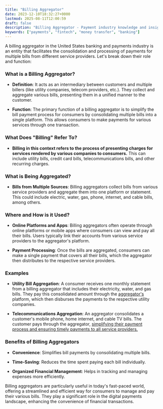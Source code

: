 ```yaml
---
title: "Billing Aggregator"
date: 2023-12-10T18:32:27+0000
lastmod: 2025-08-11T12:00:59
draft: false
description: "Billing Aggregator - Payment industry knowledge and insights"
keywords: ["payments", "fintech", "money transfer", "banking"]
---
```


A billing aggregator in the United States banking and payments industry is an entity that facilitates the consolidation and processing of payments for multiple bills from different service providers. Let's break down their role and function:

### What is a Billing Aggregator?

- **Definition**: It acts as an intermediary between customers and multiple billers (like utility companies, telecom providers, etc.). They collect and aggregate various bills, presenting them in a unified manner to the customer.

- **Function**: The primary function of a billing aggregator is to simplify the bill payment process for consumers by consolidating multiple bills into a single platform. This allows consumers to make payments for various services through one transaction.

### What Does "Billing" Refer To?

- **Billing in this context refers to the process of presenting charges for services rendered by various companies to consumers.** This can include utility bills, credit card bills, telecommunications bills, and other recurring charges.

### What is Being Aggregated?

- **Bills from Multiple Sources**: Billing aggregators collect bills from various service providers and aggregate them into one platform or statement. This could include electric, water, gas, phone, internet, and cable bills, among others.

### Where and How is it Used?

- **Online Platforms and Apps**: Billing aggregators often operate through online platforms or mobile apps where consumers can view and pay all their bills. Users typically link their accounts from various service providers to the aggregator's platform.

- **Payment Processing**: Once the bills are aggregated, consumers can make a single payment that covers all their bills, which the aggregator then distributes to the respective service providers.

### Examples

- **Utility Bill Aggregation**: A consumer receives one monthly statement from a billing aggregator that includes their electricity, water, and gas bills. They pay this consolidated amount through the [aggregator's](https://faisalkhanllc.xyz/resources/payments-wiki/a/aggregators/) platform, which then disburses the payments to the respective utility companies.

- **Telecommunications Aggregation**: An aggregator consolidates a customer's mobile phone, home internet, and cable TV bills. The customer pays through the aggregator, [simplifying their payment process and ensuring timely payments to all service providers.](https://faisalkhanllc.xyz/resources/payments-wiki/p/payment-service-provider-psp/)

### Benefits of Billing Aggregators

- **Convenience**: Simplifies bill payments by consolidating multiple bills.

- **Time-Saving**: Reduces the time spent paying each bill individually.

- **Organized Financial Management**: Helps in tracking and managing expenses more efficiently.

Billing aggregators are particularly useful in today's fast-paced world, offering a streamlined and efficient way for consumers to manage and pay their various bills. They play a significant role in the digital payments landscape, enhancing the convenience of financial transactions.